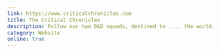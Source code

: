 ```yaml
---
link: https://www.criticalchronicles.com
title: The Critical Chronicles
description: Follow our two D&D squads, destined to .... the world.
category: Website
online: true
---
```

